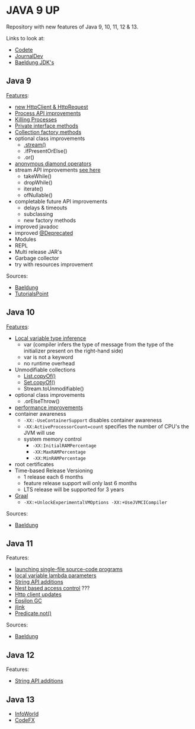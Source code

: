 # JAVA 9 UP

Repository with new features of Java 9, 10, 11, 12 & 13.

Links to look at: 
- [Codete](https://codete.com/blog/java-8-java-11-quick-guide/)
- [JournalDev](https://www.journaldev.com/24601/java-11-features)
- [Baeldung JDK's](https://www.baeldung.com/oracle-jdk-vs-openjdk)

## Java 9

[Features](src/main/java/be/infosupport/java9up/java9/Java9Features.java): 
- [new HttpClient & HttpRequest](src/main/java/be/infosupport/java9up/java9/Java9Features.java#L29)
- [Process API improvements](src/main/java/be/infosupport/java9up/java9/Java9Features.java#L49)
- [Killing Processes](src/main/java/be/infosupport/java9up/java9/Java9Features.java#L67)
- [Private interface methods](src/main/java/be/infosupport/java9up/java9/JavaFeatures.java#L8)
- [Collection factory methods](src/main/java/be/infosupport/java9up/java9/Java9Features.java#L86)
- optional class improvements
    - [.stream()](src/main/java/be/infosupport/java9up/java9/Java9Features.java#L141)
    - .ifPresentOrElse()
    - .or()
- [anonymous diamond operators](src/main/java/be/infosupport/java9up/java9/Java9Features.java#L154)
- stream API improvements [see here](https://www.tutorialspoint.com/java9/java9_stream_api_improvements.htm)
    - takeWhile()
    - dropWhile()
    - iterate()
    - ofNullable()
- completable future API improvements
    - delays & timeouts
    - subclassing
    - new factory methods
- improved javadoc
- improved [@Deprecated](src/main/java/be/infosupport/java9up/java9/Java9Features.java#L114)
- Modules
- REPL
- Multi release JAR's
- Garbage collector
- try with resources improvement

Sources:
- [Baeldung](https://www.baeldung.com/new-java-9)
- [TutorialsPoint](https://www.tutorialspoint.com/java9/index.htm)

## Java 10

[Features](https://www.baeldung.com/java-10-overview):
- [Local variable type inference](https://www.baeldung.com/java-10-local-variable-type-inference)
    - var (compiler infers the type of message from the type of the initializer present on the right-hand side)
    - var is not a keyword
    - no runtime overhead
- Unmodifiable collections
    - [List.copyOf()](https://www.baeldung.com/java-copy-list-to-another)
    - [Set.copyOf()](https://www.baeldung.com/java-copy-sets)
    - Stream.toUnmodifiable()
- optional class improvements
    - .orElseThrow()
- [performance improvements](https://www.baeldung.com/java-10-performance-improvements)
- container awareness
    - `-XX:-UseContainerSupport` disables container awareness
    - `-XX:ActiveProcessorCount=count` specifies the number of CPU's the JVM will use
    - system memory control
        - `-XX:InitialRAMPercentage` 
        - `-XX:MaxRAMPercentage`
        - `-XX:MinRAMPercentage`
- root certificates
- Time-based Release Versioning
    - 1 release each 6 months
    - feature release support will only last 6 months
    - LTS release will be supported for 3 years
- [Graal](https://www.baeldung.com/graal-java-jit-compiler)
    - `-XX:+UnlockExperimentalVMOptions -XX:+UseJVMCICompiler`

Sources:
- [Baeldung](https://www.baeldung.com/java-10-overview)

## Java 11

Features:
- [launching single-file source-code programs](https://www.baeldung.com/java-single-file-source-code)
- [local variable lambda parameters](https://www.baeldung.com/java-var-lambda-params)
- [String API additions](https://www.baeldung.com/java-11-string-api)
- [Nest based access control](https://www.baeldung.com/java-nest-based-access-control) ???
- [Http client updates](https://www.baeldung.com/java-9-http-client)
- [Epsilon GC](https://www.baeldung.com/jvm-epsilon-gc-garbage-collector)
- [jlink](https://www.baeldung.com/jlink)
- [Predicate.not()](https://www.baeldung.com/java-negate-predicate-method-reference)

Sources:
- [Baeldung](https://github.com/eugenp/tutorials/tree/master/core-java-modules/core-java-11)

## Java 12

Features:
- [String API additions](https://www.baeldung.com/java12-string-api)

## Java 13

- [InfoWorld](https://www.infoworld.com/article/3340052/jdk-13-the-new-features-in-java-13.html)
- [CodeFX](https://blog.codefx.org/java/text-blocks/)
